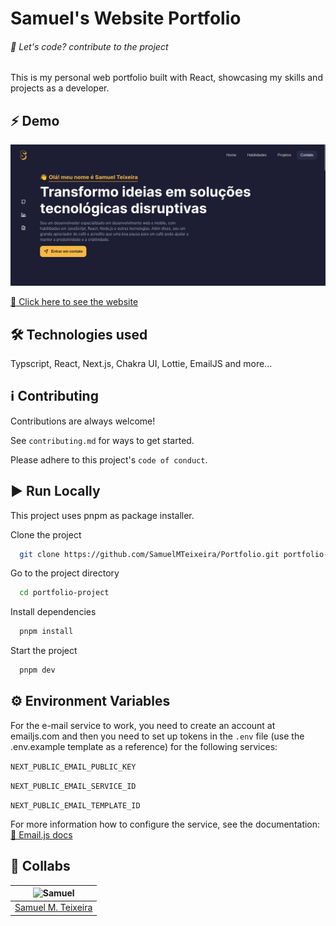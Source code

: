 # Samuel's Website Portfolio
###### 🚀 Let's code? contribute to the project

This is my personal web portfolio built with React, showcasing my skills and projects as a developer.
## ⚡️ Demo

![Logo](demo/preview.png)

[🔗 Click here to see the website](https://samuelmteixeira.vercel.app/)
## 🛠 Technologies used
Typscript, React, Next.js, Chakra UI, Lottie, EmailJS and more...

## ℹ️ Contributing

Contributions are always welcome!

See `contributing.md` for ways to get started.

Please adhere to this project's `code of conduct`.


## ▶️ Run Locally

This project uses pnpm as package installer.

Clone the project

```bash
  git clone https://github.com/SamuelMTeixeira/Portfolio.git portfolio-project
```

Go to the project directory

```bash
  cd portfolio-project
```

Install dependencies

```bash
  pnpm install
```

Start the project

```bash
  pnpm dev
```

## ⚙️ Environment Variables

For the e-mail service to work, you need to create an account at emailjs.com and then you need to set up tokens in the ```.env``` file (use the .env.example template as a reference) for the following services:

`NEXT_PUBLIC_EMAIL_PUBLIC_KEY`

`NEXT_PUBLIC_EMAIL_SERVICE_ID`

`NEXT_PUBLIC_EMAIL_TEMPLATE_ID`

For more information how to configure the service, see the documentation: [🔗 Email.js docs](https://www.emailjs.com/docs/introduction/how-does-emailjs-work/)

## 🤝 Collabs

| ![Samuel](https://avatars.githubusercontent.com/u/91707483?s=150) |
| ----------------------------------------------------------------- |
| [Samuel M. Teixeira](https://github.com/SamuelMTeixeira)          |